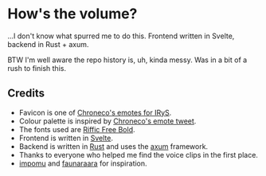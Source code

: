 # How's the volume?

...I don't know what spurred me to do this. Frontend written in Svelte, backend in Rust + axum.

BTW I'm well aware the repo history is, uh, kinda messy. Was in a bit of a rush to finish this.

## Credits

- Favicon is one of [Chroneco's emotes for IRyS](https://twitter.com/chrone_co/status/1426878310328332292).
- Colour palette is inspired by [Chroneco's emote tweet](https://twitter.com/chrone_co/status/1426878310328332292).
- The fonts used are [Riffic Free Bold](https://www.fontspring.com/fonts/inky-type/riffic).
- Frontend is written in [Svelte](https://svelte.dev/).
- Backend is written in [Rust](https://www.rust-lang.org/) and uses the [axum](https://github.com/tokio-rs/axum) framework.
- Thanks to everyone who helped me find the voice clips in the first place.
- [impomu](https://impomu.com/) and [faunaraara](https://faunaraara.com/) for inspiration.
